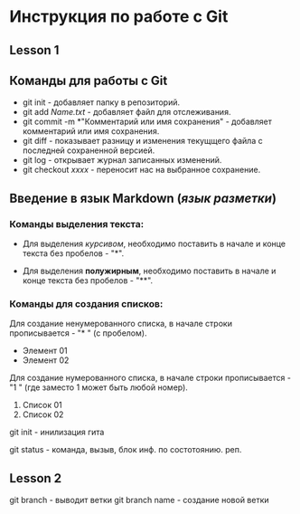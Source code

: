 # Инструкция по работе с Git

## Lesson 1

## Команды для работы с Git

* git init - добавляет папку в репозиторий. 
* git add *Name.txt* - добавляет файл для отслеживания.
* git commit -m *"Комментарий или имя сохранения" - добавляет комментарий или имя сохранения.
* git diff - показывает разницу и изменения текущщего файла с последней сохраненной версией.
* git log - открывает журнал записанных изменений.
* git checkout *xxxx* - переносит нас на выбранное сохранение.

## Введение в язык Markdown (*язык разметки*)
### Команды выделения текста:

* Для выделения *курсивом*, необходимо поставить в начале и конце текста без пробелов - "*".

* Для выделения **полужирным**, необходимо поставить в начале и конце текста без пробелов - "**".

### Команды для создания списков:

Для создание ненумерованного списка, в начале строки прописывается - "* " (с пробелом). 
* Элемент 01
* Элемент 02

Для создание нумерованного списка, в начале строки прописывается - "1 " (где заместо 1 может быть любой номер). 

1. Список 01
2. Список 02

git init - инилизация гита

git status - команда, вызыв, блок инф. по состотоянию. реп.
## Lesson 2
git branch - выводит ветки
git branch name - создание новой ветки
